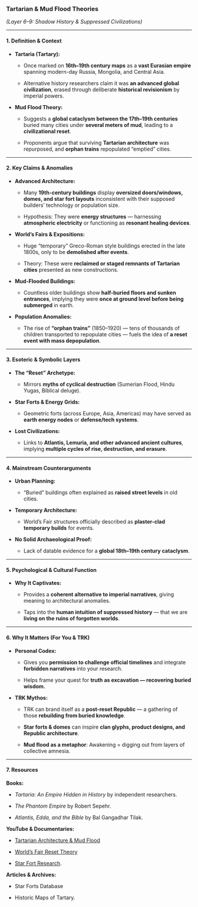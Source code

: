 ### **Tartarian & Mud Flood Theories**

_(Layer 6–9: Shadow History & Suppressed Civilizations)_

---

#### **1. Definition & Context**

- **Tartaria (Tartary):**
    
    - Once marked on **16th–19th century maps** as a **vast Eurasian empire** spanning modern-day Russia, Mongolia, and Central Asia.
        
    - Alternative history researchers claim it was **an advanced global civilization**, erased through deliberate **historical revisionism** by imperial powers.
        
- **Mud Flood Theory:**
    
    - Suggests a **global cataclysm between the 17th–19th centuries** buried many cities under **several meters of mud**, leading to a **civilizational reset**.
        
    - Proponents argue that surviving **Tartarian architecture** was repurposed, and **orphan trains** repopulated “emptied” cities.
        

---

#### **2. Key Claims & Anomalies**

- **Advanced Architecture:**
    
    - Many **19th-century buildings** display **oversized doors/windows, domes, and star fort layouts** inconsistent with their supposed builders’ technology or population size.
        
    - Hypothesis: They were **energy structures** — harnessing **atmospheric electricity** or functioning as **resonant healing devices**.
        
- **World’s Fairs & Expositions:**
    
    - Huge “temporary” Greco-Roman style buildings erected in the late 1800s, only to be **demolished after events**.
        
    - Theory: These were **reclaimed or staged remnants of Tartarian cities** presented as new constructions.
        
- **Mud-Flooded Buildings:**
    
    - Countless older buildings show **half-buried floors and sunken entrances**, implying they were **once at ground level before being submerged** in earth.
        
- **Population Anomalies:**
    
    - The rise of **“orphan trains”** (1850–1920) — tens of thousands of children transported to repopulate cities — fuels the idea of **a reset event with mass depopulation**.
        

---

#### **3. Esoteric & Symbolic Layers**

- **The “Reset” Archetype:**
    
    - Mirrors **myths of cyclical destruction** (Sumerian Flood, Hindu Yugas, Biblical deluge).
        
- **Star Forts & Energy Grids:**
    
    - Geometric forts (across Europe, Asia, Americas) may have served as **earth energy nodes** or **defense/tech systems**.
        
- **Lost Civilizations:**
    
    - Links to **Atlantis, Lemuria, and other advanced ancient cultures**, implying **multiple cycles of rise, destruction, and erasure**.
        

---

#### **4. Mainstream Counterarguments**

- **Urban Planning:**
    
    - “Buried” buildings often explained as **raised street levels** in old cities.
        
- **Temporary Architecture:**
    
    - World’s Fair structures officially described as **plaster-clad temporary builds** for events.
        
- **No Solid Archaeological Proof:**
    
    - Lack of datable evidence for a **global 18th–19th century cataclysm**.
        

---

#### **5. Psychological & Cultural Function**

- **Why It Captivates:**
    
    - Provides a **coherent alternative to imperial narratives**, giving meaning to architectural anomalies.
        
    - Taps into the **human intuition of suppressed history** — that we are **living on the ruins of forgotten worlds**.
        

---

#### **6. Why It Matters (For You & TRK)**

- **Personal Codex:**
    
    - Gives you **permission to challenge official timelines** and integrate **forbidden narratives** into your research.
        
    - Helps frame your quest for **truth as excavation — recovering buried wisdom.**
        
- **TRK Mythos:**
    
    - TRK can brand itself as a **post-reset Republic** — a gathering of those **rebuilding from buried knowledge**.
        
    - **Star forts & domes** can inspire **clan glyphs, product designs, and Republic architecture**.
        
    - **Mud flood as a metaphor**: Awakening = digging out from layers of collective amnesia.
        

---

#### **7. Resources**

**Books:**

- _Tartaria: An Empire Hidden in History_ by independent researchers.
    
- _The Phantom Empire_ by Robert Sepehr.
    
- _Atlantis, Edda, and the Bible_ by Bal Gangadhar Tilak.
    

**YouTube & Documentaries:**

- [Tartarian Architecture & Mud Flood](https://www.youtube.com/watch?v=IBSzuRn-6p0)
    
- [World’s Fair Reset Theory](https://www.youtube.com/watch?v=x5nbzYQm1ek)
    
- [Star Fort Research](https://www.youtube.com/watch?v=woIR3O3gkB8).
    

**Articles & Archives:**

- Star Forts Database
    
- Historic Maps of Tartary.